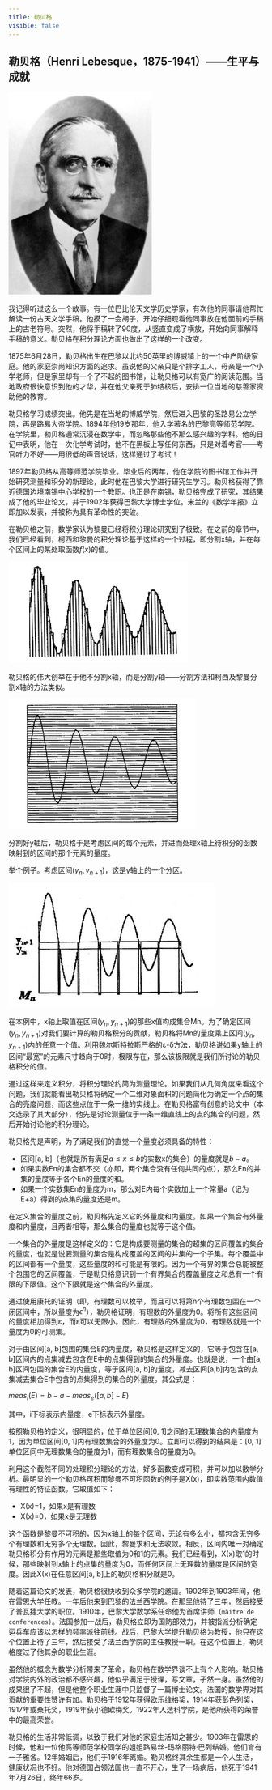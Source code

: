 ```yaml
---
title: 勒贝格
visible: false
---
```


## 勒贝格（Henri Lebesque，1875-1941）——生平与成就

![](./lebesque.jpg)

我记得听过这么一个故事。有一位巴比伦天文学历史学家，有次他的同事请他帮忙解读一份古天文学手稿。他摸了一会胡子，开始仔细观看他同事放在他面前的手稿上的古老符号。突然，他将手稿转了90度，从竖直变成了横放，开始向同事解释手稿的意义。勒贝格在积分理论方面也做出了这样的一个改变。

1875年6月28日，勒贝格出生在巴黎以北约50英里的博威镇上的一个中产阶级家庭。他的家庭崇尚知识方面的追求。虽说他的父亲只是个排字工人，母亲是一个小学老师，但是家里却有一个了不起的图书馆，让勒贝格可以有宽广的阅读范围。当地政府很快意识到他的才华，并在他父亲死于肺结核后，安排一位当地的慈善家资助他的教育。

勒贝格学习成绩突出。他先是在当地的博威学院，然后进入巴黎的圣路易公立学院，再是路易大帝学院。1894年他19岁那年，他入学著名的巴黎高等师范学院。在学院里，勒贝格通常沉浸在数学中，而忽略那些他不那么感兴趣的学科。他的日记中表明，他在一次化学考试时，他不在黑板上写任何东西，只是对着考官——考官听力不好——用很低的声音说话，这样通过了考试！

1897年勒贝格从高等师范学院毕业。毕业后的两年，他在学院的图书馆工作并开始研究测量和积分的新理论，此时他在巴黎大学进行研究生学习。勒贝格获得了靠近德国边境南锡中心学校的一个教职。也正是在南锡，勒贝格完成了研究，其结果成了他的毕业论文，并于1902年获得巴黎大学博士学位。米兰的《数学年报》立即加以发表，并被称为具有革命性的突破。

在勒贝格之前，数学家认为黎曼已经将积分理论研究到了极致。在之前的章节中，我们已经看到，柯西和黎曼的积分理论基于这样的一个过程，即分割x轴，并在每个区间上的某处取函数$f(x)$的值。

![](1901.png)

勒贝格的伟大创举在于他不分割x轴，而是分割y轴——分割方法和柯西及黎曼分割x轴的方法类似。

![](1902.png)

分割好y轴后，勒贝格于是考虑区间的每个元素，并进而处理x轴上待积分的函数映射到的区间的那个元素的量度。

举个例子。考虑区间$(y_n, y_{n+1})$，这是y轴上的一个分区。

![](1903.png)

在本例中，x轴上取值在区间$(y_n, y_{n+1})$的那些x值构成集合Mn。为了确定区间$(y_n, y_{n+1})$对我们要计算的勒贝格积分的贡献，勒贝格将Mn的量度乘上区间$(y_n, y_{n+1})$内的任意一个值。利用魏尔斯特拉斯严格的ε-δ方法，勒贝格说如果y轴上的区间“最宽”的元素尺寸趋向于0时，极限存在，那么该极限就是我们所讨论的勒贝格积分的值。

通过这样来定义积分，将积分理论约简为测量理论。如果我们从几何角度来看这个问题，我们就能看出勒贝格将确定一个二维对象面积的问题简化为确定一个点的集合的亮度问题，而这些点位于一条一维的实线上。在勒贝格富有创意的论文中（本文选录了其大部分），他先是讨论测量位于一条一维直线上的点的集合的问题，然后开始讨论他的积分理论。

勒贝格先是声明，为了满足我们的直觉一个量度必须具备的特性：

  * 区间[a, b]（也就是所有满足$a \leq x \leq b$的实数x的集合）的量度就是$b-a$。
  * 如果实数En的集合都不交（亦即，两个集合没有任何共同的点），那么En的并集的量度等于各个En的量度的和。
  * 如果一个实数集En的量度为m，那么对E内每个实数加上一个常量a（记为E+a）得到的点集的量度还是m。

在定义集合的量度之前，勒贝格先定义它的外量度和内量度。如果一个集合有外量度和内量度，且两者相等，那么集合的量度也就等于这个值。

一个集合的外量度是这样定义的：它是构成要测量的集合的超集的区间覆盖的集合的量度，也就是说要测量的集合是构成覆盖的区间的并集的一个子集。每个覆盖中的区间都有一个量度，这些量度的和可能是有限的。因为一个有界的集合总能被整个包围它的区间覆盖，于是勒贝格意识到一个有界集合的覆盖量度之和总有一个有限的下限值。这个下限就是这个集合的外量度。

通过使用康托的证明（即，有理数可以枚举，而且可以将第n个有理数包围在一个闭区间中，所以量度为$\epsilon ^n$），勒贝格证明，有理数的外量度为0。将所有这些区间的量度相加得到ε，而ε可以无限小。因此，有理数的外量度为0，有理数就是一个量度为0的可测集。

对于由区间[a, b]包围的集合E的内量度，勒贝格是这样定义的，它等于包含在[a, b]区间内的点集减去包含在E中的点集得到的集合的外量度。也就是说，一个由[a, b]区间包围的集合E的内量度，等于区间[a, b]的量度，减去区间[a,b]内包含的点集减去集合E中包含的点集得到的集合的外量度。其公式是：

$meas_i(E)=b-a-meas_e([a,b]-E)$

其中，i下标表示内量度，e下标表示外量度。

按照勒贝格的定义，很明显的，位于单位区间[0, 1]之间的无理数集合的内量度为1，因为单位区间[0, 1]内有理数集合的外量度为0。立即可以得到的结果是：[0, 1]单位区间中无理数集合的量度为1，而有理数集合的量度为0。

利用这个截然不同的处理积分理论的方法，好多函数变成可积，并可以加以数学分析。最明显的一个勒贝格可积而黎曼不可积函数的例子是Χ(x)，即实数范围内数值有理性的特征函数。它取值如下：

  * Χ(x)=1，如果x是有理数
  * Χ(x)=0，如果x是无理数

这个函数是黎曼不可积的，因为x轴上的每个区间，无论有多么小，都包含无穷多个有理数和无穷多个无理数。因此，黎曼求和无法收敛。相反，区间内唯一对确定勒贝格积分有作用的元素是那些取值为0和1的元素。我们已经看到，Χ(x)取1的时候，那些映射到x轴上的点集的量度为0，而任何区间上无理数的量度是区间的宽度。因此Χ(x)在任意区间[a, b]上的勒贝格积分就是0。

随着这篇论文的发表，勒贝格很快收到众多学院的邀请。1902年到1903年间，他在雷恩大学任教。一年后他来到巴黎的法兰西学院。在那里他待了三年，然后接受了普瓦捷大学的职位。1910年，巴黎大学数学系任命他为首席讲师（`mâitre de conferences`）。法国参加一战后，勒贝格立即为国防部效力，并被指派分析确定运兵车应该以怎样的频率派往前线。战后，巴黎大学提升勒贝格为教授，他只在这个位置上待了三年，然后接受了法兰西学院的主任教授一职。在这个位置上，勒贝格度过了他其余的职业生涯。

虽然他的概念为数学分析带来了革命，勒贝格在数学界谈不上有个人影响。勒贝格对学院内外的政治都不感兴趣，他似乎满足于授课，写文章，孑然一身。虽然他的成果很了不起，但是他整个职业生涯中只监督了一篇博士论文。法国的数学界对其贡献的重要性赞许有加。勒贝格于1912年获得欧乐维格奖，1914年获彭色列奖，1917年或桑托奖，1919年获小德欧梅奖。1922年入选科学院，是他所获得的荣誉中的最高荣誉。

勒贝格的生活非常低调，以致于我们对他的家庭生活知之甚少。1903年在雷恩的时候，他和一位他高等师范学校同学的姐姐路易丝-玛格丽特·巴列结婚。他们育有一子雅各。12年婚姻后，他们于1916年离婚。勒贝格终其余生都是一个人生活，健康状况也不好。他对德国占领法国也一直不开心，生了一场病后，他死于1941年7月26日，终年66岁。